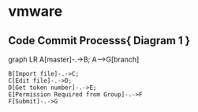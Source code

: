 # vmware
## Code Commit Processs{ Diagram 1 }
graph LR
    A[master]-.->B;
    A-->G[branch]

    B[Import file]-.->C;
    C[Edit file]-.->D;
    D[Get token number]-.->E;
    E[Permission Required from Group]-.->F
    F[Submit]-.->G




